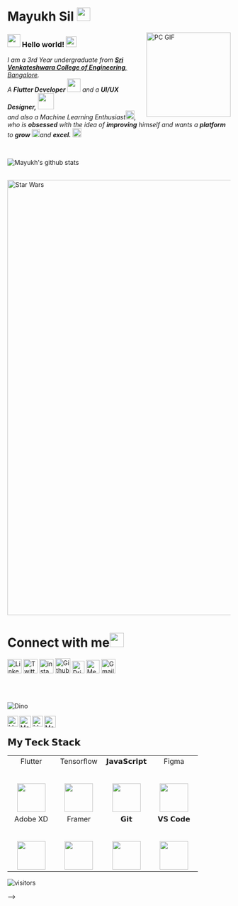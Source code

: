 # Mayukh Sil&nbsp;<img src="https://github.com/TheDudeThatCode/TheDudeThatCode/blob/master/Assets/Mario_Hello_Big.gif" width="30px">

<img align="right" alt="PC GIF" src="https://github.com/mayukhsil/mayukhsil/blob/master/Assets/PC.gif" width="190" />

### <img src="https://github.com/TheDudeThatCode/TheDudeThatCode/blob/master/Assets/Hi.gif" width="29px"> Hello world!&nbsp;<img src="https://github.com/TheDudeThatCode/TheDudeThatCode/blob/master/Assets/Earth.gif" width="24px">

<p>
  <em>
    I am a 3rd Year undergraduate from <a href="https://www.svcengg.com/"> <b>Sri Venkateshwara College of Engineering</b>, Bangalore</a>. <br>
    A <b>Flutter Developer</b> <img src="https://github.com/TheDudeThatCode/TheDudeThatCode/blob/master/Assets/Developer.gif" width="30px"> and a <b>UI/UX Designer,</b>&nbsp;<img src="https://github.com/mayukhsil/mayukhsil/blob/master/Assets/Designer.gif" width="36px"><br>and also a Machine Learning Enthusiast<img src="https://github.com/mayukhsil/mayukhsil/blob/master/Assets/tensorflow.gif" width="20px">, who is <b>obsessed</b>
    with the idea of <b>improving</b> himself and wants a <b>platform</b> to 
    <b>grow</b> <img src="https://github.com/TheDudeThatCode/TheDudeThatCode/blob/master/Assets/Rocket.gif" width="18px">and 
    <b>excel.</b> <img src="https://github.com/TheDudeThatCode/TheDudeThatCode/blob/master/Assets/Medal.gif" width="20px">
  </em>  
</p>


<br>


![Mayukh's github stats](https://github-readme-stats.vercel.app/api?username=mayukhsil&show_icons=true&hide_border=true)

<br>

<img src="https://github.com/mayukhsil/mayukhsil/blob/master/Assets/starwars.gif" alt="Star Wars" width="980">

<br>

# Connect with me<img src="https://github.com/mayukhsil/mayukhsil/blob/master/Assets/Handshake.gif" height="32px">



 [<img src="https://github.com/mayukhsil/mayukhsil/blob/master/Assets/Linkedin.svg" alt="Linkedin Logo" width="32">](https://in.linkedin.com/in/mayukhsil)  [<img src="https://github.com/mayukhsil/mayukhsil/blob/master/Assets/Twitter.svg" alt="Twitter Logo" width="32">](https://twitter.com/SilMayukh)  [<img src="https://github.com/mayukhsil/mayukhsil/blob/master/Assets/Instagram.svg" alt="instagram logo" width="32">](https://www.instagram.com/bantai.bombil/)  [<img src="https://cdn.svgporn.com/logos/github-icon.svg" alt="Github logo" width="34">](https://github.com/mayukhsil)  [<img src="https://cdn.svgporn.com/logos/dribbble-icon.svg" alt="Dribble Logo" width="28">](https://dribbble.com/mayukhsil)  [<img src="https://cdn.svgporn.com/logos/medium.svg" alt="Medium Logo" width="30">](https://medium.com/@mayukhsil7)  [<img src="https://github.com/mayukhsil/mayukhsil/blob/master/Assets/Gmail.svg" alt="Gmail logo" height="32">](mailto:mayukh.sil7@gmail.com)



<br>
<br>


![Dino](https://github.com/mayukhsil/mayukhsil/blob/master/Assets/dino.gif)

<a href="https://in.linkedin.com/in/mayukhsil">
    <img align="left" alt="Mayukh Sil | Linkedin" width="24px" src="https://github.com/mayukhsil/mayukhsil/blob/master/Assets/Linkedin.svg" />
  </a> &nbsp;&nbsp;
  <a href="https://twitter.com/SilMayukh">
    <img align="left" alt="Mayukh Sil | Twitter" width="26px" src="https://github.com/mayukhsil/mayukhsil/blob/master/Assets/Twitter.svg" />
  </a> &nbsp;&nbsp;
  <a href="https://www.instagram.com/bantai.bombil/">
    <img align="left" alt="Mayukh Sil | Instagram" width="24px" src="https://github.com/mayukhsil/mayukhsil/blob/master/Assets/Instagram.svg" />
  </a> &nbsp;&nbsp;
  <a href="mailto:mayukh.sil7@gmail.com">
    <img align="left" alt="Mayukh Sil | Gmail" width="26px" src="https://github.com/mayukhsil/mayukhsil/blob/master/Assets/Gmail.svg" />
  </a>
  

## 𝗠𝘆 𝗧𝗲𝗰𝗸 𝗦𝘁𝗮𝗰𝗸

<table>
  <tbody>
    <tr valign="top">
      <td width="25%" align="center">
        <span>Flutter</span><br><br><br>
        <img height="64px" src="https://cdn.svgporn.com/logos/flutter.svg">
      </td>
      <td width="25%" align="center">
        <span>Tensorflow</span><br><br><br>
        <img height="64px" src="https://cdn.svgporn.com/logos/tensorflow.svg">
      </td>
      <td width="25%" align="center">
        <span>𝗝𝗮𝘃𝗮𝗦𝗰𝗿𝗶𝗽𝘁</span><br><br><br>
        <img height="64px" src="https://cdn.svgporn.com/logos/javascript.svg">
      </td>
      <td width="25%" align="center">
        <span>Figma</span><br><br><br>
        <img height="64px" src="https://cdn.svgporn.com/logos/figma.svg">
      </td>
    </tr>
    <tr valign="top">
      <td width="25%" align="center">
        <span>Adobe XD</span><br><br><br>
        <img height="64px" src="https://cdn.svgporn.com/logos/adobe.svg">
      </td>
      <td width="25%" align="center">
        <span>Framer</span><br><br><br>
        <img height="64px" src="https://cdn.svgporn.com/logos/framer.svg">
      </td>
      <td width="25%" align="center">
        <span>𝗚𝗶𝘁</span><br><br><br>
        <img height="64px" src="https://cdn.svgporn.com/logos/git-icon.svg">
      </td>
      <td width="25%" align="center">
        <span>𝗩𝗦 𝗖𝗼𝗱𝗲</span><br><br><br>
        <img height="64px" src="https://cdn.svgporn.com/logos/visual-studio-code.svg">
      </td>
    </tr>
    <tr valign="top">
    </tr>
  </tbody>
</table>


![visitors](https://visitor-badge.laobi.icu/badge?page_id=mayukhsil)

-->
